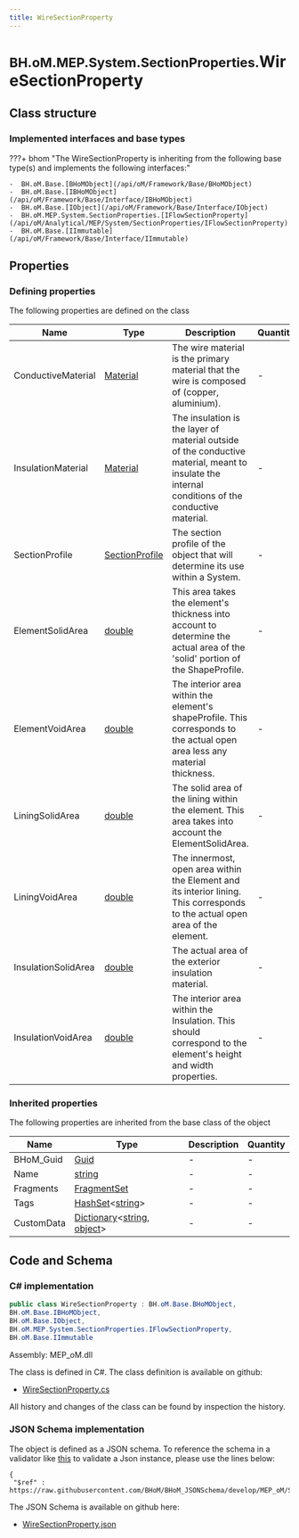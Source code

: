 ```yaml
---
title: WireSectionProperty
---
```


# <small>BH.oM.MEP.System.SectionProperties.</small>**WireSectionProperty**



## Class structure

### Implemented interfaces and base types

???+ bhom "The WireSectionProperty is inheriting from the following base type(s) and implements the following interfaces:"

    -  BH.oM.Base.[BHoMObject](/api/oM/Framework/Base/BHoMObject)
    -  BH.oM.Base.[IBHoMObject](/api/oM/Framework/Base/Interface/IBHoMObject)
    -  BH.oM.Base.[IObject](/api/oM/Framework/Base/Interface/IObject)
    -  BH.oM.MEP.System.SectionProperties.[IFlowSectionProperty](/api/oM/Analytical/MEP/System/SectionProperties/IFlowSectionProperty)
    -  BH.oM.Base.[IImmutable](/api/oM/Framework/Base/Interface/IImmutable)


## Properties



### Defining properties

The following properties are defined on the class

| Name             | Type             | Description      | Quantity         |
|------------------|------------------|------------------|------------------|
| ConductiveMaterial | [Material](/api/oM/Physical/Physical/Materials/Material) | The wire material is the primary material that the wire is composed of (copper, aluminium). | - |
| InsulationMaterial | [Material](/api/oM/Physical/Physical/Materials/Material) | The insulation is the layer of material outside of the conductive material, meant to insulate the internal conditions of the conductive material. | - |
| SectionProfile | [SectionProfile](/api/oM/Analytical/MEP/System/SectionProperties/SectionProfile) | The section profile of the object that will determine its use within a System. | - |
| ElementSolidArea | [double](https://learn.microsoft.com/en-us/dotnet/api/System.Double?view=netstandard-2.0) | This area takes the element's thickness into account to determine the actual area of the 'solid' portion of the ShapeProfile. | - |
| ElementVoidArea | [double](https://learn.microsoft.com/en-us/dotnet/api/System.Double?view=netstandard-2.0) | The interior area within the element's shapeProfile. This corresponds to the actual open area less any material thickness. | - |
| LiningSolidArea | [double](https://learn.microsoft.com/en-us/dotnet/api/System.Double?view=netstandard-2.0) | The solid area of the lining within the element. This area takes into account the ElementSolidArea. | - |
| LiningVoidArea | [double](https://learn.microsoft.com/en-us/dotnet/api/System.Double?view=netstandard-2.0) | The innermost, open area within the Element and its interior lining. This corresponds to the actual open area of the element. | - |
| InsulationSolidArea | [double](https://learn.microsoft.com/en-us/dotnet/api/System.Double?view=netstandard-2.0) | The actual area of the exterior insulation material. | - |
| InsulationVoidArea | [double](https://learn.microsoft.com/en-us/dotnet/api/System.Double?view=netstandard-2.0) | The interior area within the Insulation. This should correspond to the element's height and width properties. | - |


### Inherited properties
The following properties are inherited from the base class of the object

| Name             | Type             | Description      | Quantity         |
|------------------|------------------|------------------|------------------|
| BHoM_Guid | [Guid](https://learn.microsoft.com/en-us/dotnet/api/System.Guid?view=netstandard-2.0) | - | - |
| Name | [string](https://learn.microsoft.com/en-us/dotnet/api/System.String?view=netstandard-2.0) | - | - |
| Fragments | [FragmentSet](/api/oM/Framework/Base/FragmentSet) | - | - |
| Tags | [HashSet](https://learn.microsoft.com/en-us/dotnet/api/System.Collections.Generic.HashSet-1?view=netstandard-2.0)&lt;[string](https://learn.microsoft.com/en-us/dotnet/api/System.String?view=netstandard-2.0)&gt; | - | - |
| CustomData | [Dictionary](https://learn.microsoft.com/en-us/dotnet/api/System.Collections.Generic.Dictionary-2?view=netstandard-2.0)&lt;[string](https://learn.microsoft.com/en-us/dotnet/api/System.String?view=netstandard-2.0), [object](https://learn.microsoft.com/en-us/dotnet/api/System.Object?view=netstandard-2.0)&gt; | - | - |


## Code and Schema

### C# implementation

``` C# title="C#"
public class WireSectionProperty : BH.oM.Base.BHoMObject,
BH.oM.Base.IBHoMObject,
BH.oM.Base.IObject,
BH.oM.MEP.System.SectionProperties.IFlowSectionProperty,
BH.oM.Base.IImmutable
```

Assembly: MEP_oM.dll

The class is defined in C#. The class definition is available on github:

- [WireSectionProperty.cs](https://github.com/BHoM/BHoM/blob/develop/MEP_oM/System\SectionProperties\WireSectionProperty.cs)

All history and changes of the class can be found by inspection the history.
### JSON Schema implementation

The object is defined as a JSON schema. To reference the schema in a validator like [this](https://www.jsonschemavalidator.net/) to validate a Json instance, please use the lines below:

``` { .json .copy .select } title="JSON Schema"
{
 "$ref" : https://raw.githubusercontent.com/BHoM/BHoM_JSONSchema/develop/MEP_oM/System/SectionProperties/WireSectionProperty.json}
```

The JSON Schema is available on github here:

- [WireSectionProperty.json](https://github.com/BHoM/BHoM_JSONSchema/blob/develop/MEP_oM/System/SectionProperties/WireSectionProperty.json)
